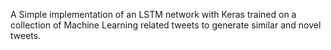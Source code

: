 A Simple implementation of an LSTM network with Keras trained on a collection of Machine Learning related tweets to generate similar and novel tweets.

